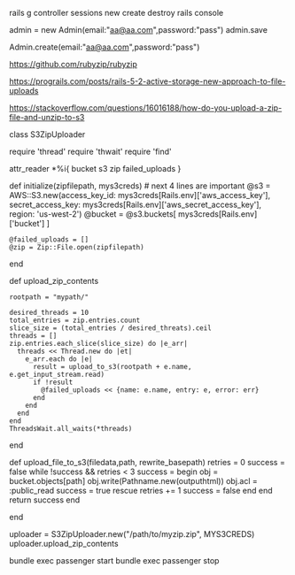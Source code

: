 rails g controller sessions new create destroy
rails console

admin = new Admin(email:"aa@aa.com",password:"pass")
admin.save

Admin.create(email:"aa@aa.com",password:"pass")

https://github.com/rubyzip/rubyzip

https://prograils.com/posts/rails-5-2-active-storage-new-approach-to-file-uploads

https://stackoverflow.com/questions/16016188/how-do-you-upload-a-zip-file-and-unzip-to-s3

class S3ZipUploader

  require 'thread'
  require 'thwait'
  require 'find'

  attr_reader *%i{ bucket s3 zip failed_uploads }

  def initialize(zipfilepath, mys3creds)
    # next 4 lines are important
    @s3 = AWS::S3.new(access_key_id: mys3creds[Rails.env]['aws_access_key'],
                         secret_access_key: mys3creds[Rails.env]['aws_secret_access_key'],
                         region: 'us-west-2')
    @bucket = @s3.buckets[ mys3creds[Rails.env]['bucket'] ]

    @failed_uploads = []
    @zip = Zip::File.open(zipfilepath)

  end


  def upload_zip_contents

    rootpath = "mypath/"

    desired_threads = 10
    total_entries = zip.entries.count
    slice_size = (total_entries / desired_threats).ceil
    threads = []
    zip.entries.each_slice(slice_size) do |e_arr|
      threads << Thread.new do |et|
        e_arr.each do |e|
          result = upload_to_s3(rootpath + e.name, e.get_input_stream.read) 
          if !result
            @failed_uploads << {name: e.name, entry: e, error: err}
          end
        end
      end
    end
    ThreadsWait.all_waits(*threads)
  end

  def upload_file_to_s3(filedata,path, rewrite_basepath)
    retries = 0
    success = false
    while !success && retries < 3
      success = begin
        obj = bucket.objects[path]
        obj.write(Pathname.new(outputhtml))
        obj.acl = :public_read
        success = true
      rescue
        retries += 1
        success = false
      end
    end
    return success
  end

end

uploader = S3ZipUploader.new("/path/to/myzip.zip", MYS3CREDS)
uploader.upload_zip_contents



 bundle exec passenger start
 bundle exec passenger stop